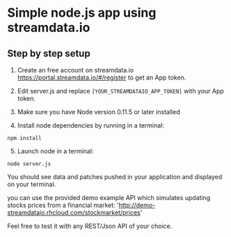 # Simple node.js app using streamdata.io

## Step by step setup

1. Create an free account on streamdata.io https://portal.streamdata.io/#/register to get an App token.

2. Edit server.js and replace ```[YOUR_STREAMDATAIO_APP_TOKEN]``` with your App token.

3. Make sure you have Node version 0.11.5 or later installed

4. Install node dependencies by running in a terminal:

  ```
  npm install
  ```

5. Launch node in a terminal:

  ```
  node server.js
  ```  

You should see data and patches pushed in your application and displayed on your terminal.

you can use the provided demo example API which simulates updating stocks prices from a financial market:
'http://demo-streamdataio.rhcloud.com/stockmarket/prices'

Feel free to test it with any REST/Json API of your choice.
